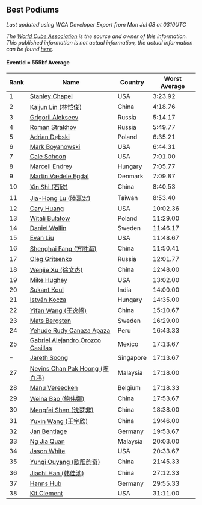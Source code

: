 ## Best Podiums

*Last updated using WCA Developer Export from Mon Jul 08 at 0310UTC*

*The [World Cube Association](https://www.worldcubeassociation.org) is the source and owner of this information. This published information is not actual information, the actual information can be found [here](https://www.worldcubeassociation.org/results).*

#### EventId = 555bf Average

|Rank|Name|Country|Worst Average|  
|--|--|--|--|  
|1|[Stanley Chapel](https://www.worldcubeassociation.org/persons/2016CHAP04)|USA|3:23.92|  
|2|[Kaijun Lin (林恺俊)](https://www.worldcubeassociation.org/persons/2013LINK01)|China|4:18.76|  
|3|[Grigorii Alekseev](https://www.worldcubeassociation.org/persons/2015ALEK01)|Russia|5:14.17|  
|4|[Roman Strakhov](https://www.worldcubeassociation.org/persons/2012STRA02)|Russia|5:49.77|  
|5|[Adrian Dębski](https://www.worldcubeassociation.org/persons/2017DEBS01)|Poland|6:35.21|  
|6|[Mark Boyanowski](https://www.worldcubeassociation.org/persons/2014BOYA01)|USA|6:44.31|  
|7|[Cale Schoon](https://www.worldcubeassociation.org/persons/2014SCHO02)|USA|7:01.00|  
|8|[Marcell Endrey](https://www.worldcubeassociation.org/persons/2007ENDR01)|Hungary|7:05.77|  
|9|[Martin Vædele Egdal](https://www.worldcubeassociation.org/persons/2013EGDA02)|Denmark|7:09.87|  
|10|[Xin Shi (石欣)](https://www.worldcubeassociation.org/persons/2010SHIX01)|China|8:40.53|  
|11|[Jia-Hong Lu (陸嘉宏)](https://www.worldcubeassociation.org/persons/2007LUJI01)|Taiwan|8:53.40|  
|12|[Cary Huang](https://www.worldcubeassociation.org/persons/2015HUAN48)|USA|10:02.36|  
|13|[Witali Bułatow](https://www.worldcubeassociation.org/persons/2015BUAT01)|Poland|11:29.00|  
|14|[Daniel Wallin](https://www.worldcubeassociation.org/persons/2013WALL03)|Sweden|11:46.17|  
|15|[Evan Liu](https://www.worldcubeassociation.org/persons/2009LIUE01)|USA|11:48.67|  
|16|[Shenghai Fang (方胜海)](https://www.worldcubeassociation.org/persons/2016FANG01)|China|11:50.41|  
|17|[Oleg Gritsenko](https://www.worldcubeassociation.org/persons/2011GRIT01)|Russia|12:01.77|  
|18|[Wenjie Xu (徐文杰)](https://www.worldcubeassociation.org/persons/2016XUWE02)|China|12:48.00|  
|19|[Mike Hughey](https://www.worldcubeassociation.org/persons/2007HUGH01)|USA|13:02.00|  
|20|[Sukant Koul](https://www.worldcubeassociation.org/persons/2014KOUL01)|India|14:00.00|  
|21|[István Kocza](https://www.worldcubeassociation.org/persons/2005KOCZ01)|Hungary|14:35.00|  
|22|[Yifan Wang (王逸帆)](https://www.worldcubeassociation.org/persons/2017WANY29)|China|15:10.67|  
|23|[Mats Bergsten](https://www.worldcubeassociation.org/persons/2008BERG04)|Sweden|16:29.00|  
|24|[Yehude Rudy Canaza Apaza](https://www.worldcubeassociation.org/persons/2013APAZ01)|Peru|16:43.33|  
|25|[Gabriel Alejandro Orozco Casillas](https://www.worldcubeassociation.org/persons/2008CASI01)|Mexico|17:13.67|  
|=|[Jareth Soong](https://www.worldcubeassociation.org/persons/2016SOON01)|Singapore|17:13.67|  
|27|[Nevins Chan Pak Hoong (陈百鸿)](https://www.worldcubeassociation.org/persons/2010CHAN20)|Malaysia|17:18.00|  
|28|[Manu Vereecken](https://www.worldcubeassociation.org/persons/2010VERE01)|Belgium|17:18.33|  
|29|[Weina Bao (鲍伟娜)](https://www.worldcubeassociation.org/persons/2015BAOW01)|China|17:53.67|  
|30|[Mengfei Shen (沈梦非)](https://www.worldcubeassociation.org/persons/2018SHEN07)|China|18:38.00|  
|31|[Yuxin Wang (王宇欣)](https://www.worldcubeassociation.org/persons/2009WANG62)|China|19:46.00|  
|32|[Jan Bentlage](https://www.worldcubeassociation.org/persons/2010BENT01)|Germany|19:53.67|  
|33|[Ng Jia Quan](https://www.worldcubeassociation.org/persons/2015QUAN03)|Malaysia|20:03.00|  
|34|[Jason White](https://www.worldcubeassociation.org/persons/2016WHIT16)|USA|20:33.67|  
|35|[Yunqi Ouyang (欧阳韵奇)](https://www.worldcubeassociation.org/persons/2007YUNQ01)|China|21:45.33|  
|36|[Jiachi Han (韩佳池)](https://www.worldcubeassociation.org/persons/2014HANJ02)|China|27:12.33|  
|37|[Hanns Hub](https://www.worldcubeassociation.org/persons/2013HUBH01)|Germany|29:55.33|  
|38|[Kit Clement](https://www.worldcubeassociation.org/persons/2008CLEM01)|USA|31:11.00|  
